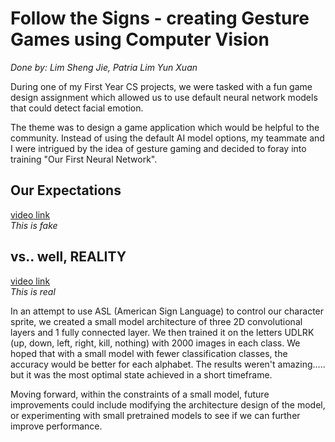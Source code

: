 # Follow the Signs - creating Gesture Games using Computer Vision
*Done by: Lim Sheng Jie, Patria Lim Yun Xuan*

During one of my First Year CS projects, we were tasked with a fun game design assignment which allowed us to use default neural network models that could detect facial emotion.

The theme was to design a game application which would be helpful to the community. Instead of using the default AI model options, my teammate and I were intrigued by the idea of gesture gaming and decided to foray into training "Our First Neural Network". 

<h2>Our Expectations</h2>

[video link](https://drive.google.com/file/d/134XAkXqkEmRU1J-HADcqheTiRwjXqce5/view?usp=sharing)
<br> *This is fake*

<h2>vs.. well, REALITY</h2>

[video link](https://drive.google.com/file/d/134XAkXqkEmRU1J-HADcqheTiRwjXqce5/view?usp=sharing)
<br> *This is real*

In an attempt to use ASL (American Sign Language) to control our character sprite, we created a small model architecture of three 2D convolutional layers and 1 fully connected layer. We then trained it on the letters UDLRK (up, down, left, right, kill, nothing) with 2000 images in each class. We hoped that with a small model with fewer classification classes, the accuracy would be better for each alphabet. The results weren't amazing..... but it was the most optimal state achieved in a short timeframe.

Moving forward, within the constraints of a small model, future improvements could include modifying the architecture design of the model, or experimenting with small pretrained models to see if we can further improve performance.
